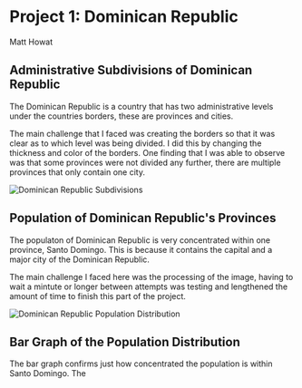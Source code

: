 # Project 1: Dominican Republic

Matt Howat

## Administrative Subdivisions of Dominican Republic

The Dominican Republic is a country that has two administrative levels under the countries borders, these are provinces and cities.

The main challenge that I faced was creating the borders so that it was clear as to which level was being divided. I did this by changing the thickness and color of the borders. One finding that I was able to observe was that some provinces were not divided any further, there are multiple provinces that only contain one city.

![Dominican Republic Subdivisions](https://github.com/Matt-Howat/Workshop/blob/master/dominican%20republic.png)

## Population of Dominican Republic's Provinces

The populaton of Dominican Republic is very concentrated within one province, Santo Domingo. This is because it contains the capital and a major city of the Dominican Republic.

The main challenge I faced here was the processing of the image, having to wait a mintute or longer between attempts was testing and lengthened the amount of time to finish this part of the project.

![Dominican Republic Population Distribution](https://github.com/Matt-Howat/Workshop/blob/master/dom_pop19.png)

## Bar Graph of the Population Distribution

The bar graph confirms just how concentrated the population is within Santo Domingo. The 

